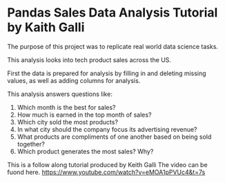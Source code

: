 # Pandas Sales Data Analysis Tutorial by Kaith Galli  

The purpose of this project was to replicate real world data science tasks.

This analysis looks into tech product sales across the US. 

First the data is prepared for analysis by filling in and deleting missing values,
as well as adding columns for analysis. 

This analysis answers questions like:
  1) Which month is the best for sales?
  2) How much is earned in the top month of sales?
  3) Which city sold the most products?
  4) In what city should the company focus its advertising revenue?
  5) What products are compliments of one another based on being sold together?
  6) Which product generates the most sales? Why?

This is a follow along tutorial produced by Keith Galli
The video can be fuond here. https://www.youtube.com/watch?v=eMOA1pPVUc4&t=7s

